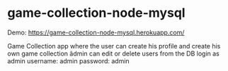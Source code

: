 # game-collection-node-mysql

Demo: https://game-collection-node-mysql.herokuapp.com/

Game Collection app where the user can create his profile and create his own game collection
ãdmin can edit or delete users from the DB
login as admin
username: admin
password: admin
